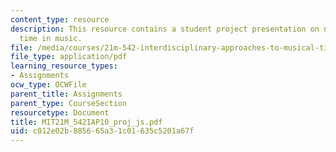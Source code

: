```yaml
---
content_type: resource
description: This resource contains a student project presentation on notation and
  time in music.
file: /media/courses/21m-542-interdisciplinary-approaches-to-musical-time-january-iap-2010/c012e02b885665a31c01635c5201a67f_MIT21M_542IAP10_proj_js.pdf
file_type: application/pdf
learning_resource_types:
- Assignments
ocw_type: OCWFile
parent_title: Assignments
parent_type: CourseSection
resourcetype: Document
title: MIT21M_542IAP10_proj_js.pdf
uid: c012e02b-8856-65a3-1c01-635c5201a67f
---
```


